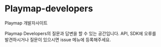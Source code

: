 # Playmap-developers
Playmap 개발자사이트 

Playmap Developers의 질문과 답변을 할 수 있는 공간입니다.
API, SDK에 오류를 발견하시거나 질문이 있으시면 issue 메뉴에 등록해주세요.
